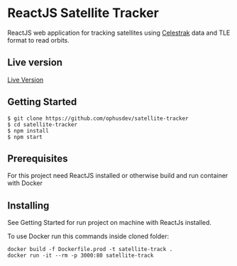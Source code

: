 # ReactJS Satellite Tracker

ReactJS web application for tracking satellites using [Celestrak](https://celestrak.com/) data and TLE format to read orbits.

## Live version
[Live Version](https://satellite-track.herokuapp.com/)

## Getting Started

    $ git clone https://github.com/ophusdev/satellite-tracker
    $ cd satellite-tracker
    $ npm install
    $ npm start


## Prerequisites

For this project need ReactJS installed or otherwise build and run container with Docker

## Installing

See Getting Started for run project on machine with ReactJs installed.

To use Docker run this commands inside cloned folder:

    docker build -f Dockerfile.prod -t satellite-track .
    docker run -it --rm -p 3000:80 satellite-track

